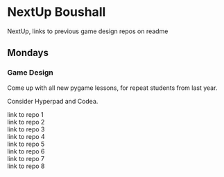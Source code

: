# NextUp Boushall
NextUp, links to previous game design repos on readme

## Mondays  

### Game Design  

Come up with all new pygame lessons, for repeat students from last year.  

Consider Hyperpad and Codea.

link to repo 1  
link to repo 2  
link to repo 3  
link to repo 4  
link to repo 5  
link to repo 6  
link to repo 7  
link to repo 8    
